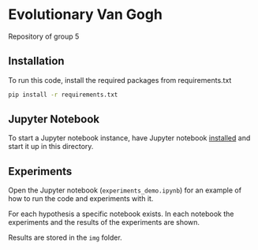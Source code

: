 # Evolutionary Van Gogh

Repository of group 5 

## Installation

To run this code, install the required packages from requirements.txt 

```bash
pip install -r requirements.txt
```

## Jupyter Notebook

To start a Jupyter notebook instance, have Jupyter notebook [installed](https://jupyter.org/install#jupyter-notebook)
and start it up in this directory.


## Experiments

Open the Jupyter notebook (`experiments_demo.ipynb`) for an example of how to run the code and experiments with it.

For each hypothesis a specific notebook exists. In each notebook the experiments and the results of the experiments are shown.

Results are stored in the `img` folder.
